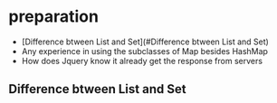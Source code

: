 # preparation

* [Difference btween List and Set](#Difference btween List and Set)
* Any experience in using the subclasses of Map besides HashMap
* How does Jquery know it already get the response from servers






Difference btween List and Set
------
